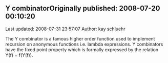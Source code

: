 ## Y combinatorOriginally published: 2008-07-20 00:10:20 
Last updated: 2008-07-31 23:57:07 
Author: kay schluehr 
 
The Y combinator is a famous higher order function used to implement recursion on anonymous functions i.e. lambda expressions. Y combinators have the fixed point property which is formally expressed by the relation Y(f) = f(Y(f)).